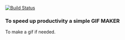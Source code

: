 [![Build Status](https://travis-ci.com/mow09/simple-gif-maker.svg?token=3YzpCr7zqrJRwks2k22w&branch=master)](https://travis-ci.com/mow09/simple-gif-maker)
### To speed up productivity a simple GIF MAKER
To make a gif if needed.
